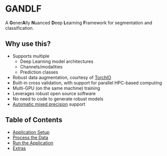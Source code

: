 # GANDLF

A **G**ener**A**lly **N**uanced **D**eep **L**earning **F**ramework for segmentation and classification.

## Why use this?

- Supports multiple
  - Deep Learning model architectures
  - Channels/modalities 
  - Prediction classes
- Robust data augmentation, courtesy of [TorchIO](https://github.com/fepegar/torchio/)
- Built-in cross validation, with support for parallel HPC-based computing
- Multi-GPU (on the same machine) training
- Leverages robust open source software
- No need to code to generate robust models
- [Automatic mixed precision](https://pytorch.org/blog/accelerating-training-on-nvidia-gpus-with-pytorch-automatic-mixed-precision/) support

## Table of Contents

- [Application Setup](./setup.md)
- [Process the Data](./process_data.md)
- [Run the Application](./runningApplication.md)
- [Extras](./extras.md)